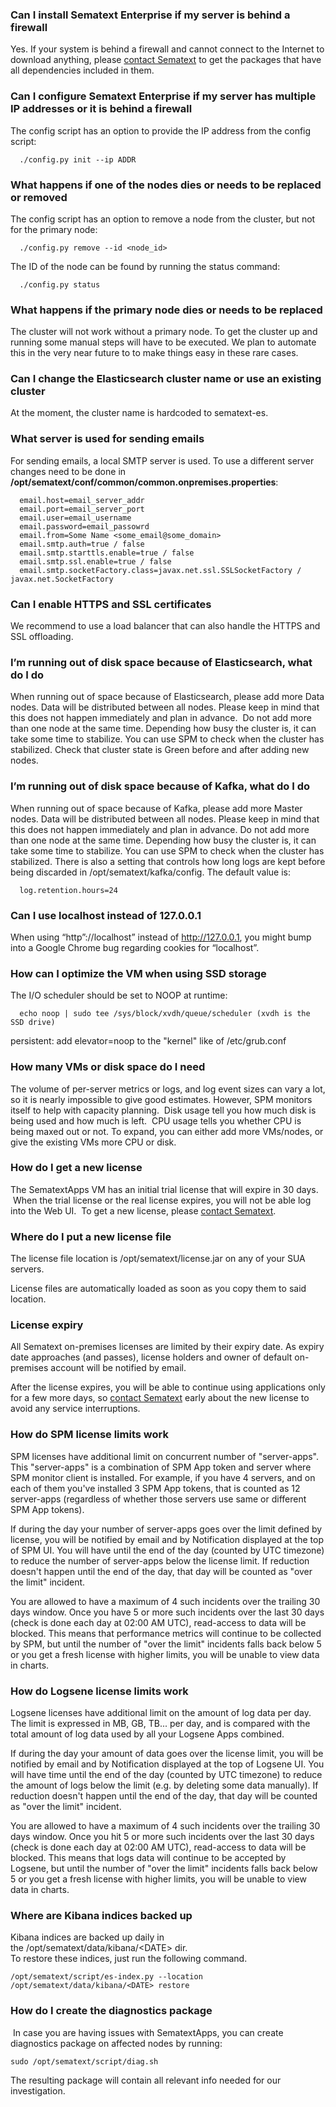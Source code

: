 ### Can I install Sematext Enterprise if my server is behind a firewall

Yes. If your system is behind a firewall and cannot connect to the
Internet to download anything, please [contact
Sematext](https://sematext.com/contact/) to get the packages that have
all dependencies included in
them.

### Can I configure Sematext Enterprise if my server has multiple IP addresses or it is behind a firewall

The config script has an option to provide the IP address from the
config
script:

``` 
  ./config.py init --ip ADDR
```

### What happens if one of the nodes dies or needs to be replaced or removed

The config script has an option to remove a node from the cluster, but
not for the primary node:

``` 
  ./config.py remove --id <node_id>
```

The ID of the node can be found by running the status command:

``` 
  ./config.py status 
```

### What happens if the primary node dies or needs to be replaced

The cluster will not work without a primary node. To get the cluster up
and running some manual steps will have to be executed. We plan to
automate this in the very near future to to make things easy in these
rare
cases.

### Can I change the Elasticsearch cluster name or use an existing cluster

At the moment, the cluster name is hardcoded to sematext-es.

### What server is used for sending emails

For sending emails, a local SMTP server is used. To use a different
server changes need to be done in
**/opt/sematext/conf/common/common.onpremises.properties**:

``` 
  email.host=email_server_addr
  email.port=email_server_port
  email.user=email_username
  email.password=email_passowrd
  email.from=Some Name <some_email@some_domain>
  email.smtp.auth=true / false
  email.smtp.starttls.enable=true / false
  email.smtp.ssl.enable=true / false
  email.smtp.socketFactory.class=javax.net.ssl.SSLSocketFactory / javax.net.SocketFactory
```

### Can I enable HTTPS and SSL certificates

We recommend to use a load balancer that can also handle the HTTPS and
SSL offloading.

### I’m running out of disk space because of Elasticsearch, what do I do

When running out of space because of Elasticsearch, please add more Data
nodes. Data will be distributed between all nodes. Please keep in mind
that this does not happen immediately and plan in advance.  Do not add
more than one node at the same time. Depending how busy the cluster is,
it can take some time to stabilize. You can use SPM to check when the
cluster has stabilized. Check that cluster state is Green before and
after adding new nodes.

### I’m running out of disk space because of Kafka, what do I do

When running out of space because of Kafka, please add more Master
nodes. Data will be distributed between all nodes. Please keep in mind
that this does not happen immediately and plan in advance. Do not add
more than one node at the same time. Depending how busy the cluster is,
it can take some time to stabilize. You can use SPM to check when the
cluster has stabilized. There is also a setting that controls how long
logs are kept before being discarded in /opt/sematext/kafka/config. The
default value is:

``` 
  log.retention.hours=24
```

### Can I use localhost instead of 127.0.0.1

When using “http”://localhost” instead of <http://127.0.0.1>, you might
bump into a Google Chrome bug regarding cookies for “localhost”.

### How can I optimize the VM when using SSD storage

The I/O scheduler should be set to NOOP at
runtime:

``` 
  echo noop | sudo tee /sys/block/xvdh/queue/scheduler (xvdh is the SSD drive)
```

persistent: add elevator=noop to the "kernel" like of /etc/grub.conf

### How many VMs or disk space do I need

The volume of per-server metrics or logs, and log event sizes can vary a
lot, so it is nearly impossible to give good estimates. However, SPM
monitors itself to help with capacity planning.  Disk usage tell you how
much disk is being used and how much is left.  CPU usage tells you
whether CPU is being maxed out or not. To expand, you can either add
more VMs/nodes, or give the existing VMs more CPU or disk.

### How do I get a new license

The SematextApps VM has an initial trial license that will expire in 30
days.  When the trial license or the real license expires, you will not
be able log into the Web UI.  To get a new license, please [contact
Sematext](https://sematext.com/contact/).

### Where do I put a new license file

The license file location is /opt/sematext/license.jar on any of your
SUA servers.

License files are automatically loaded as soon as you copy them to said
location.

### License expiry

All Sematext on-premises licenses are limited by their expiry date. As
expiry date approaches (and passes), license holders and owner of
default on-premises account will be notified by email.

After the license expires, you will be able to continue using
applications only for a few more days, so [contact
Sematext](https://sematext.com/contact/) early about the new license to
avoid any service interruptions.

### How do SPM license limits work

SPM licenses have additional limit on concurrent number of
"server-apps". This "server-apps" is a combination of SPM App token and
server where SPM monitor client is installed. For example, if you have 4
servers, and on each of them you've installed 3 SPM App tokens, that is
counted as 12 server-apps (regardless of whether those servers use same
or different SPM App tokens).

If during the day your number of server-apps goes over the limit defined
by license, you will be notified by email and by Notification displayed
at the top of SPM UI. You will have until the end of the day (counted by
UTC timezone) to reduce the number of server-apps below the license
limit. If reduction doesn't happen until the end of the day, that day
will be counted as "over the limit" incident.

You are allowed to have a maximum of 4 such incidents over the trailing
30 days window. Once you have 5 or more such incidents over the last 30
days (check is done each day at 02:00 AM UTC), read-access to data will
be blocked. This means that performance metrics will continue to be
collected by SPM, but until the number of "over the limit" incidents
falls back below 5 or you get a fresh license with higher limits, you
will be unable to view data in charts.

### How do Logsene license limits work

Logsene licenses have additional limit on the amount of log data per
day. The limit is expressed in MB, GB, TB... per day, and is compared
with the total amount of log data used by all your Logsene Apps
combined.

If during the day your amount of data goes over the license limit, you
will be notified by email and by Notification displayed at the top of
Logsene UI. You will have time until the end of the day (counted by UTC
timezone) to reduce the amount of logs below the limit (e.g. by deleting
some data manually). If reduction doesn't happen until the end of the
day, that day will be counted as "over the limit" incident.

You are allowed to have a maximum of 4 such incidents over the trailing
30 days window. Once you hit 5 or more such incidents over the last 30
days (check is done each day at 02:00 AM UTC), read-access to data will
be blocked. This means that logs data will continue to be accepted by
Logsene, but until the number of "over the limit" incidents falls back
below 5 or you get a fresh license with higher limits, you will be
unable to view data in charts.

### Where are Kibana indices backed up

Kibana indices are backed up daily in
the /opt/sematext/data/kibana/\<DATE\> dir.  
To restore these indices, just run the following
command.

``` syntaxhighlighter-pre
/opt/sematext/script/es-index.py --location /opt/sematext/data/kibana/<DATE> restore
```

### How do I create the diagnostics package

 In case you are having issues with SematextApps, you can create
diagnostics package on affected nodes by running:

``` syntaxhighlighter-pre
sudo /opt/sematext/script/diag.sh
```

The resulting package will contain all relevant info needed for our
investigation.

